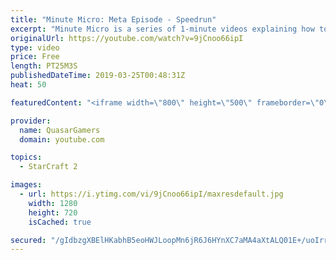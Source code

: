 ```yaml
---
title: "Minute Micro: Meta Episode - Speedrun"
excerpt: "Minute Micro is a series of 1-minute videos explaining how to perform common micro techniques. This episode is a speedrun of the first 40 episodes (39 levels) of the practice map.  twitch.tv/Quasarprintf"
originalUrl: https://youtube.com/watch?v=9jCnoo66ipI
type: video
price: Free
length: PT25M3S
publishedDateTime: 2019-03-25T00:48:31Z
heat: 50

featuredContent: "<iframe width=\"800\" height=\"500\" frameborder=\"0\" src=\"https://www.youtube.com/embed/9jCnoo66ipI\" allow=\"accelerometer; autoplay; encrypted-media; gyroscope; picture-in-picture\" allowfullscreen></iframe>"

provider:
  name: QuasarGamers
  domain: youtube.com

topics:
  - StarCraft 2

images:
  - url: https://i.ytimg.com/vi/9jCnoo66ipI/maxresdefault.jpg
    width: 1280
    height: 720
    isCached: true

secured: "/gIdbzgXBElHKabhB5eoHWJLoopMn6jR6J6HYnXC7aMA4aXtALQ01E+/uoIrrJg6VaJep/gU+wDvdCEKjUNe/0/jX635UrdC57HFHNuEmj08HSgIjNcuKP3xCJgWtUva5GQv9ZGEUfjub/ekvzWNSP18IEriXQRHInSrNF48kG5rJ+es5pmqv8b2QTko0d/mCPkkvKxlVj5zkK9cKIsy92NyvtMd6C/tbECQ0G5sHwzyAymbO+NU9ohoMzyDo7C6UfF3eIpnycZ3O5tld147ruiIgrQlwDmpgIVpnM1hp81zd4IkULGX6Q40yKTLCwrXqF1P2AmISEt3N1hqZI6Cf+Cud2PAOkwwIVCcD3P+CkvxN2iTWCdXljHQ+DFoEnY+nFTZ7jtkiGUyXIm4RB581nJW8x31g6OpLkLlPC6RDYE=;SVREo54BOt1ePMEFC4F+Ew=="
---
```


